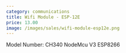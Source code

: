 ```yaml
---
category: communications
title: Wifi Module - ESP-12E
price: 13.00
image: /images/sales/wifi-module-esp12e.png
---
```

Model Number: CH340 NodeMcu V3 ESP8266

